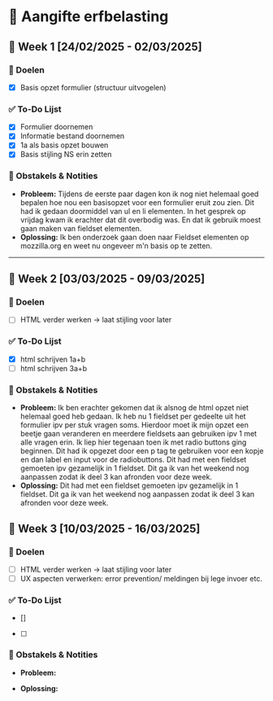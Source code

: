 # 📌 Aangifte erfbelasting

## 📅 Week 1 [24/02/2025 - 02/03/2025]

### 🎯 Doelen

- [x] Basis opzet formulier (structuur uitvogelen)

### ✅ To-Do Lijst

- [x] Formulier doornemen
- [x] Informatie bestand doornemen
- [x] 1a als basis opzet bouwen
- [x] Basis stijling NS erin zetten

### 📝 Obstakels & Notities

- **Probleem:** Tijdens de eerste paar dagen kon ik nog niet helemaal goed bepalen hoe nou een basisopzet voor een formulier eruit zou zien. Dit had ik gedaan doormiddel van ul en li elementen. In het gesprek op vrijdag kwam ik erachter dat dit overbodig was. En dat ik gebruik moest gaan maken van fieldset elementen.
- **Oplossing:** Ik ben onderzoek gaan doen naar Fieldset elementen op mozzilla.org en weet nu ongeveer m'n basis op te zetten.

---

## 📅 Week 2 [03/03/2025 - 09/03/2025]

### 🎯 Doelen

- [ ] HTML verder werken -> laat stijling voor later

### ✅ To-Do Lijst

- [x] html schrijven 1a+b
- [ ] html schrijven 3a+b

### 📝 Obstakels & Notities

- **Probleem:**
  Ik ben erachter gekomen dat ik alsnog de html opzet niet helemaal goed heb gedaan. Ik heb nu 1 fieldset per gedeelte uit het formulier ipv per stuk vragen soms. Hierdoor moet ik mijn opzet een beetje gaan veranderen en meerdere fieldsets aan gebruiken ipv 1 met alle vragen erin. Ik liep hier tegenaan toen ik met radio buttons ging beginnen. Dit had ik opgezet door een p tag te gebruiken voor een kopje en dan label en input voor de radiobuttons. Dit had met een fieldset gemoeten ipv gezamelijk in 1 fieldset. Dit ga ik van het weekend nog aanpassen zodat ik deel 3 kan afronden voor deze week.
- **Oplossing:**
  Dit had met een fieldset gemoeten ipv gezamelijk in 1 fieldset. Dit ga ik van het weekend nog aanpassen zodat ik deel 3 kan afronden voor deze week.

## 📅 Week 3 [10/03/2025 - 16/03/2025]

### 🎯 Doelen

- [ ] HTML verder werken -> laat stijling voor later
- [ ] UX aspecten verwerken: error prevention/ meldingen bij lege invoer etc.

### ✅ To-Do Lijst

- []
- [ ]

### 📝 Obstakels & Notities

- **Probleem:**

- **Oplossing:**
